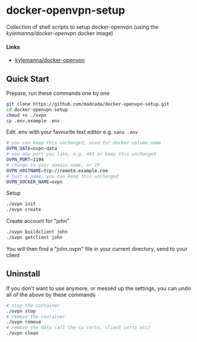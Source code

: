 # docker-openvpn-setup
Collection of shell scripts to setup docker-openvpn (using the *kylemanna/docker-openvpn* docker image)

#### Links
* [kylemanna/docker-openvpn](https://github.com/kylemanna/docker-openvpn)

## Quick Start
Prepare, run these commands one by one
```bash
git clone https://github.com/madcoda/docker-openvpn-setup.git
cd docker-openvpn-setup
chmod +x ./ovpn
cp .env.example .env

```
Edit .env with your favourite text editor e.g. ``` nano .env ```
```bash
# you can keep this unchanged, used for docker volume name
OVPN_DATA=ovpn-data
# use any port you like, e.g. 443 or keep this unchanged
OVPN_PORT=1194
# change to your domain name, or IP
OVPN_HOSTNAME=tcp://remote.example.com
# just a name, you can keep this unchanged
OVPN_DOCKER_NAME=ovpn
```

Setup
```bash
./ovpn init
./ovpn create
```
Create account for "john"
```bash
./ovpn buildclient john
./ovpn getclient john
```
You will then find a "john.ovpn" file in your current directory, send to your client


## Uninstall
If you don't want to use anymore, or messed up the settings, you can undo all of the above by these commands
```bash
# stop the container
./ovpn stop
# remove the container
./ovpn remove
# remove the data (all the ca certs, client certs etc)
./ovpn clean
```
